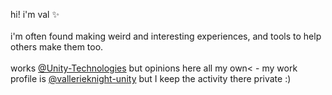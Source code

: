 <p>hi! i'm val ✨<br><br>i'm often found making weird and interesting experiences, and tools to help others make them too.<br><br>works <a href="https://github.com/Unity-Technologies/">@Unity-Technologies</a> but opinions here all my own< - my work profile is <a href="https://github.com/vallerieknight-unity">@vallerieknight-unity</a> but I keep the activity there private :) </p>
